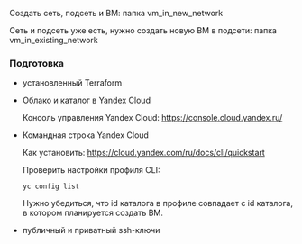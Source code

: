 
Создать сеть, подсеть и ВМ: папка vm_in_new_network

Сеть и подсеть уже есть, нужно создать новую ВМ в подсети: папка vm_in_existing_network



### Подготовка

- установленный Terraform

- Облако и каталог в Yandex Cloud

    Консоль управления Yandex Cloud: https://console.cloud.yandex.ru/

- Командная строка Yandex Cloud

    Как установить: https://cloud.yandex.com/ru/docs/cli/quickstart

    Проверить настройки профиля CLI:
    ```
    yc config list
    ```
    Нужно убедиться, что id каталога в профиле совпадает с id каталога, в котором планируется создать ВМ.


- публичный и приватный ssh-ключи